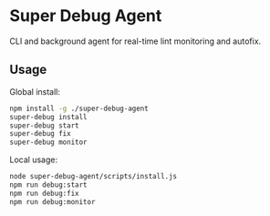 Super Debug Agent
=================

CLI and background agent for real-time lint monitoring and autofix.

Usage
-----

Global install:

```bash
npm install -g ./super-debug-agent
super-debug install
super-debug start
super-debug fix
super-debug monitor
```

Local usage:

```bash
node super-debug-agent/scripts/install.js
npm run debug:start
npm run debug:fix
npm run debug:monitor
```

